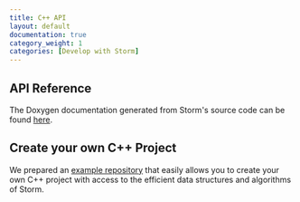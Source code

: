 ```yaml
---
title: C++ API
layout: default
documentation: true
category_weight: 1
categories: [Develop with Storm]
---
```


## API Reference

The Doxygen documentation generated from Storm's source code can be found [here](https://moves-rwth.github.io/storm-doc/).

## Create your own C++ Project

We prepared an [example repository](https://github.com/moves-rwth/storm-project-starter-cpp) that easily allows you to create your own C++ project with access to the efficient data structures and algorithms of Storm.